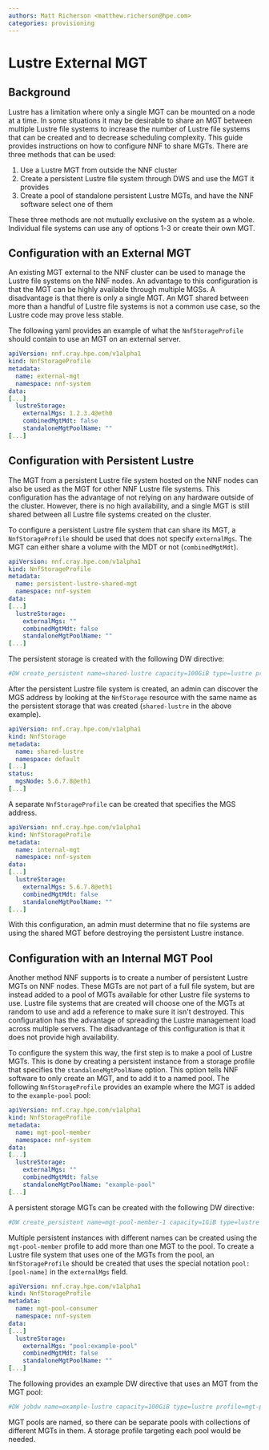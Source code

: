 ```yaml
---
authors: Matt Richerson <matthew.richerson@hpe.com>
categories: provisioning
---
```


# Lustre External MGT

## Background

Lustre has a limitation where only a single MGT can be mounted on a node at a time. In some situations it may be desirable to share an MGT between multiple Lustre file systems to increase the number of Lustre file systems that can be created and to decrease scheduling complexity. This guide provides instructions on how to configure NNF to share MGTs. There are three methods that can be used:

1. Use a Lustre MGT from outside the NNF cluster
2. Create a persistent Lustre file system through DWS and use the MGT it provides
3. Create a pool of standalone persistent Lustre MGTs, and have the NNF software select one of them

These three methods are not mutually exclusive on the system as a whole. Individual file systems can use any of options 1-3 or create their own MGT.

## Configuration with an External MGT

An existing MGT external to the NNF cluster can be used to manage the Lustre file systems on the NNF nodes. An advantage to this configuration is that the MGT can be highly available through multiple MGSs. A disadvantage is that there is only a single MGT. An MGT shared between more than a handful of Lustre file systems is not a common use case, so the Lustre code may prove less stable.

The following yaml provides an example of what the `NnfStorageProfile` should contain to use an MGT on an external server.

```yaml
apiVersion: nnf.cray.hpe.com/v1alpha1
kind: NnfStorageProfile
metadata:
  name: external-mgt
  namespace: nnf-system
data:
[...]
  lustreStorage:
    externalMgs: 1.2.3.4@eth0
    combinedMgtMdt: false
    standaloneMgtPoolName: ""
[...]
```

## Configuration with Persistent Lustre

The MGT from a persistent Lustre file system hosted on the NNF nodes can also be used as the MGT for other NNF Lustre file systems. This configuration has the advantage of not relying on any hardware outside of the cluster. However, there is no high availability, and a single MGT is still shared between all Lustre file systems created on the cluster.

To configure a persistent Lustre file system that can share its MGT, a `NnfStorageProfile` should be used that does not specify `externalMgs`. The MGT can either share a volume with the MDT or not (`combinedMgtMdt`).

```yaml
apiVersion: nnf.cray.hpe.com/v1alpha1
kind: NnfStorageProfile
metadata:
  name: persistent-lustre-shared-mgt
  namespace: nnf-system
data:
[...]
  lustreStorage:
    externalMgs: ""
    combinedMgtMdt: false
    standaloneMgtPoolName: ""
[...]
```

The persistent storage is created with the following DW directive:

```bash
#DW create_persistent name=shared-lustre capacity=100GiB type=lustre profile=persistent-lustre-shared-mgt
```

After the persistent Lustre file system is created, an admin can discover the MGS address by looking at the `NnfStorage` resource with the same name as the persistent storage that was created (`shared-lustre` in the above example).

```yaml
apiVersion: nnf.cray.hpe.com/v1alpha1
kind: NnfStorage
metadata:
  name: shared-lustre
  namespace: default
[...]
status:
  mgsNode: 5.6.7.8@eth1
[...]
```

A separate `NnfStorageProfile` can be created that specifies the MGS address.

```yaml
apiVersion: nnf.cray.hpe.com/v1alpha1
kind: NnfStorageProfile
metadata:
  name: internal-mgt
  namespace: nnf-system
data:
[...]
  lustreStorage:
    externalMgs: 5.6.7.8@eth1
    combinedMgtMdt: false
    standaloneMgtPoolName: ""
[...]
```

With this configuration, an admin must determine that no file systems are using the shared MGT before destroying the persistent Lustre instance.

## Configuration with an Internal MGT Pool

Another method NNF supports is to create a number of persistent Lustre MGTs on NNF nodes. These MGTs are not part of a full file system, but are instead added to a pool of MGTs available for other Lustre file systems to use. Lustre file systems that are created will choose one of the MGTs at random to use and add a reference to make sure it isn't destroyed. This configuration has the advantage of spreading the Lustre management load across multiple servers. The disadvantage of this configuration is that it does not provide high availability.

To configure the system this way, the first step is to make a pool of Lustre MGTs. This is done by creating a persistent instance from a storage profile that specifies the `standaloneMgtPoolName` option. This option tells NNF software to only create an MGT, and to add it to a named pool. The following `NnfStorageProfile` provides an example where the MGT is added to the `example-pool` pool:

```yaml
apiVersion: nnf.cray.hpe.com/v1alpha1
kind: NnfStorageProfile
metadata:
  name: mgt-pool-member
  namespace: nnf-system
data:
[...]
  lustreStorage:
    externalMgs: ""
    combinedMgtMdt: false
    standaloneMgtPoolName: "example-pool"
[...]
```

A persistent storage MGTs can be created with the following DW directive:

```bash
#DW create_persistent name=mgt-pool-member-1 capacity=1GiB type=lustre profile=mgt-pool-member
```

Multiple persistent instances with different names can be created using the `mgt-pool-member` profile to add more than one MGT to the pool. To create a Lustre file system that uses one of the MGTs from the pool, an `NnfStorageProfile` should be created that uses the special notation `pool:[pool-name]` in the `externalMgs` field.

```yaml
apiVersion: nnf.cray.hpe.com/v1alpha1
kind: NnfStorageProfile
metadata:
  name: mgt-pool-consumer
  namespace: nnf-system
data:
[...]
  lustreStorage:
    externalMgs: "pool:example-pool"
    combinedMgtMdt: false
    standaloneMgtPoolName: ""
[...]
```

The following provides an example DW directive that uses an MGT from the MGT pool:

```bash
#DW jobdw name=example-lustre capacity=100GiB type=lustre profile=mgt-pool-consumer
```

MGT pools are named, so there can be separate pools with collections of different MGTs in them. A storage profile targeting each pool would be needed.